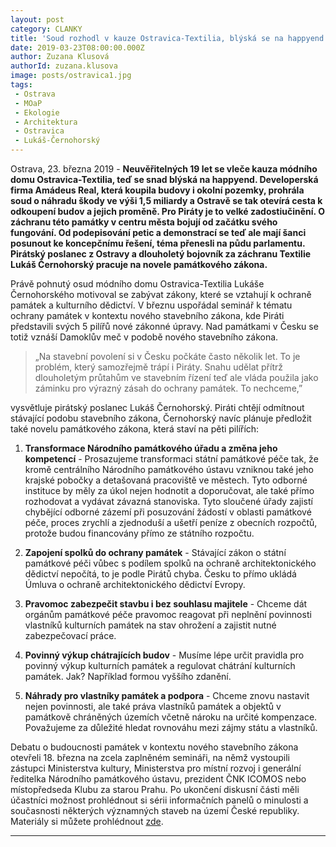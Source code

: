 ```yaml
---
layout: post
category: CLANKY
title: 'Soud rozhodl v kauze Ostravica-Textilia, blýská se na happyend. Piráti volají po systémovém řešení ochrany památek'
date: 2019-03-23T08:00:00.000Z
author: Zuzana Klusová
authorId: zuzana.klusova
image: posts/ostravica1.jpg
tags:
 - Ostrava
 - MOaP
 - Ekologie
 - Architektura
 - Ostravica
 - Lukáš-Černohorský 
---
```


Ostrava, 23. března 2019 - **Neuvěřitelných 19 let se vleče kauza módního domu Ostravica-Textilia, teď se snad blýská na happyend. Developerská firma Amádeus Real, která koupila budovy i okolní pozemky, prohrála soud o náhradu škody ve výši 1,5 miliardy a Ostravě se tak otevírá cesta k odkoupení budov a jejich proměně. Pro Piráty je to velké zadostiučinění. O záchranu této památky v centru města bojují od začátku svého fungování. Od podepisování petic a demonstrací se teď ale mají šanci posunout ke koncepčnímu řešení, téma přenesli na půdu parlamentu. Pirátský poslanec z Ostravy a dlouholetý bojovník za záchranu Textilie Lukáš Černohorský pracuje na novele památkového zákona.**

Právě pohnutý osud módního domu Ostravica-Textilia Lukáše Černohorského motivoval se zabývat zákony, které se vztahují k ochraně památek a kulturního dědictví. V březnu uspořádal seminář k tématu ochrany památek v kontextu nového stavebního zákona, kde Piráti představili svých 5 pilířů nové zákonné úpravy. Nad památkami v Česku se totiž vznáší Damoklův meč v podobě nového stavebního zákona.

> „Na stavební povolení si v Česku počkáte často několik let. To je problém, který samozřejmě trápí i Piráty. Snahu udělat přítrž dlouholetým průtahům ve stavebním řízení teď ale vláda použila jako záminku pro výrazný zásah do ochrany památek. To nechceme,”

vysvětluje pirátský poslanec Lukáš Černohorský. Piráti chtějí odmítnout stávající podobu stavebního zákona, Černohorský navíc plánuje předložit také novelu památkového zákona, která staví na pěti pilířích:

1. **Transformace Národního památkového úřadu a změna jeho kompetencí** - Prosazujeme transformaci státní památkové péče tak, že kromě centrálního Národního památkového ústavu vzniknou také jeho krajské pobočky a detašovaná pracoviště ve městech. Tyto odborné instituce by měly za úkol nejen hodnotit a doporučovat, ale také přímo rozhodovat a vydávat závazná stanoviska. Tyto sloučené úřady zajistí chybějící odborné zázemí při posuzování žádostí v oblasti památkové péče, proces zrychlí a zjednoduší a ušetří peníze z obecních rozpočtů, protože budou financovány přímo ze státního rozpočtu.

2. **Zapojení spolků do ochrany památek** - Stávající zákon o státní památkové péči vůbec s podílem spolků na ochraně architektonického dědictví nepočítá, to je podle Pirátů chyba. Česku to přímo ukládá Úmluva o ochraně architektonického dědictví Evropy.

3. **Pravomoc zabezpečit stavbu i bez souhlasu majitele** - Chceme dát orgánům památkové péče pravomoc reagovat při neplnění povinnosti vlastníků kulturních památek na stav ohrožení a zajistit nutné zabezpečovací práce. 

4. **Povinný výkup chátrajících budov** - Musíme lépe určit pravidla pro povinný výkup kulturních památek a regulovat chátrání kulturních památek. Jak? Například formou vyššího zdanění.

5. **Náhrady pro vlastníky památek a podpora** - Chceme znovu nastavit nejen povinnosti, ale také práva vlastníků památek a objektů v památkově chráněných územích včetně nároku na určité kompenzace. Považujeme za důležité hledat rovnováhu mezi zájmy státu a vlastníků.

Debatu o budoucnosti památek v kontextu nového stavebního zákona otevřeli 18. března na zcela zaplněném semináři, na němž vystoupili zástupci Ministerstva kultury, Ministerstva pro místní rozvoj i generální ředitelka Národního památkového ústavu, prezident ČNK ICOMOS nebo místopředseda Klubu za starou Prahu. Po ukončení diskusní části měli účastníci možnost prohlédnout si sérii informačních panelů o minulosti a současnosti některých významných staveb na území České republiky. Materiály si můžete prohlédnout [zde](https://pirati.cz/assets/pdf/panely-pamatky.pdf).

---
